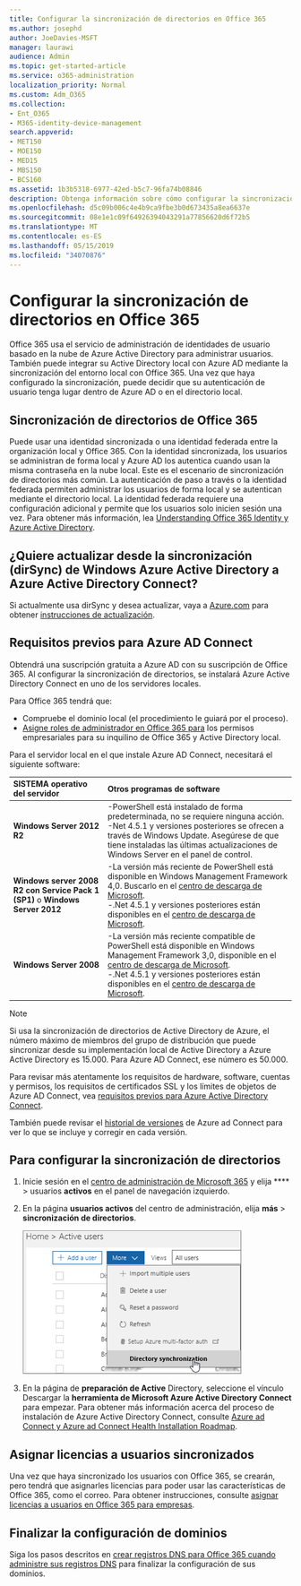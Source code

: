 ```yaml
---
title: Configurar la sincronización de directorios en Office 365
ms.author: josephd
author: JoeDavies-MSFT
manager: laurawi
audience: Admin
ms.topic: get-started-article
ms.service: o365-administration
localization_priority: Normal
ms.custom: Adm_O365
ms.collection:
- Ent_O365
- M365-identity-device-management
search.appverid:
- MET150
- MOE150
- MED15
- MBS150
- BCS160
ms.assetid: 1b3b5318-6977-42ed-b5c7-96fa74b08846
description: Obtenga información sobre cómo configurar la sincronización de directorios entre Office 365 y su Active Directory local.
ms.openlocfilehash: d5c09b006c4e4b9ca9fbe3b0d673435a8ea6637e
ms.sourcegitcommit: 08e1e1c09f64926394043291a77856620d6f72b5
ms.translationtype: MT
ms.contentlocale: es-ES
ms.lasthandoff: 05/15/2019
ms.locfileid: "34070876"
---
```

# <a name="set-up-directory-synchronization-for-office-365"></a>Configurar la sincronización de directorios en Office 365

Office 365 usa el servicio de administración de identidades de usuario basado en la nube de Azure Active Directory para administrar usuarios. También puede integrar su Active Directory local con Azure AD mediante la sincronización del entorno local con Office 365. Una vez que haya configurado la sincronización, puede decidir que su autenticación de usuario tenga lugar dentro de Azure AD o en el directorio local.
  
## <a name="office-365-directory-synchronization"></a>Sincronización de directorios de Office 365

Puede usar una identidad sincronizada o una identidad federada entre la organización local y Office 365. Con la identidad sincronizada, los usuarios se administran de forma local y Azure AD los autentica cuando usan la misma contraseña en la nube local. Este es el escenario de sincronización de directorios más común. La autenticación de paso a través o la identidad federada permiten administrar los usuarios de forma local y se autentican mediante el directorio local. La identidad federada requiere una configuración adicional y permite que los usuarios solo inicien sesión una vez. Para obtener más información, lea [Understanding Office 365 Identity y Azure Active Directory](about-office-365-identity.md).
  
## <a name="want-to-upgrade-from-windows-azure-active-directory-sync-dirsync-to-azure-active-directory-connect"></a>¿Quiere actualizar desde la sincronización (dirSync) de Windows Azure Active Directory a Azure Active Directory Connect?

Si actualmente usa dirSync y desea actualizar, vaya a [Azure.com](https://azure.com) para obtener [instrucciones de actualización](https://go.microsoft.com/fwlink/p/?LinkId=733240).
  
## <a name="prerequisites-for-azure-ad-connect"></a>Requisitos previos para Azure AD Connect

Obtendrá una suscripción gratuita a Azure AD con su suscripción de Office 365. Al configurar la sincronización de directorios, se instalará Azure Active Directory Connect en uno de los servidores locales.
  
Para Office 365 tendrá que:
  
- Compruebe el dominio local (el procedimiento le guiará por el proceso).
- [Asigne roles de administrador en Office 365 para](https://support.office.com/article/EAC4D046-1AFD-4F1A-85FC-8219C79E1504) los permisos empresariales para su inquilino de Office 365 y Active Directory local.

Para el servidor local en el que instale Azure AD Connect, necesitará el siguiente software:
  
|**SISTEMA operativo del servidor**|**Otros programas de software**|
|:-----|:-----|
|**Windows Server 2012 R2** | -PowerShell está instalado de forma predeterminada, no se requiere ninguna acción.  <br> -Net 4.5.1 y versiones posteriores se ofrecen a través de Windows Update. Asegúrese de que tiene instaladas las últimas actualizaciones de Windows Server en el panel de control. |
|**Windows server 2008 R2 con Service Pack 1 (SP1)** o **Windows Server 2012** | -La versión más reciente de PowerShell está disponible en Windows Management Framework 4,0. Buscarlo en el [centro de descarga de Microsoft](https://go.microsoft.com/fwlink/p/?LinkId=717996).  <br> -.Net 4.5.1 y versiones posteriores están disponibles en el [centro de descarga de Microsoft](https://go.microsoft.com/fwlink/p/?LinkId=717996). |
|**Windows Server 2008** | -La versión más reciente compatible de PowerShell está disponible en Windows Management Framework 3,0, disponible en el [centro de descarga de Microsoft](https://go.microsoft.com/fwlink/p/?LinkId=717996).  <br> -.Net 4.5.1 y versiones posteriores están disponibles en el [centro de descarga de Microsoft](https://go.microsoft.com/fwlink/p/?LinkId=717996). |

> [!NOTE]
> Si usa la sincronización de directorios de Active Directory de Azure, el número máximo de miembros del grupo de distribución que puede sincronizar desde su implementación local de Active Directory a Azure Active Directory es 15.000. Para Azure AD Connect, ese número es 50.000.
  
Para revisar más atentamente los requisitos de hardware, software, cuentas y permisos, los requisitos de certificados SSL y los límites de objetos de Azure AD Connect, vea [requisitos previos para Azure Active Directory Connect](https://docs.microsoft.com/azure/active-directory/hybrid/how-to-connect-install-prerequisites).
  
También puede revisar el [historial de versiones](https://docs.microsoft.com/azure/active-directory/hybrid/reference-connect-version-history) de Azure ad Connect para ver lo que se incluye y corregir en cada versión.

## <a name="to-set-up-directory-synchronization"></a>Para configurar la sincronización de directorios

1. Inicie sesión en el [centro de administración de Microsoft 365](https://admin.microsoft.com) y elija **** \> usuarios **activos** en el panel de navegación izquierdo.
2. En la página **usuarios activos** del centro de administración, elija **más** \> **sincronización de directorios**.

    ![En el menú más, elija sincronización de directorios.](media/dc6669e5-c01b-471e-9cdf-04f5d44e1c4b.png)
  
3. En la página de **preparación de Active** Directory, seleccione el vínculo Descargar la **herramienta de Microsoft Azure Active Directory Connect** para empezar. Para obtener más información acerca del proceso de instalación de Azure Active Directory Connect, consulte [Azure ad Connect y Azure ad Connect Health Installation Roadmap](https://docs.microsoft.com/azure/active-directory/hybrid/how-to-connect-install-roadmap).

## <a name="assign-licenses-to-synchronized-users"></a>Asignar licencias a usuarios sincronizados

Una vez que haya sincronizado los usuarios con Office 365, se crearán, pero tendrá que asignarles licencias para poder usar las características de Office 365, como el correo. Para obtener instrucciones, consulte [asignar licencias a usuarios en Office 365 para empresas](https://support.office.com/article/997596b5-4173-4627-b915-36abac6786dc).

## <a name="finish-setting-up-domains"></a>Finalizar la configuración de dominios

Siga los pasos descritos en [crear registros DNS para Office 365 cuando administre sus registros DNS](https://support.office.com/article/b0f3fdca-8a80-4e8e-9ef3-61e8a2a9ab23) para finalizar la configuración de sus dominios.